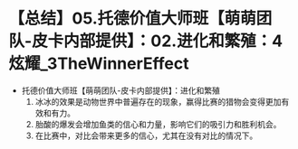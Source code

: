 # 【总结】05.托德价值大师班【萌萌团队-皮卡内部提供】：02.进化和繁殖：4炫耀_3TheWinnerEffect

-   托德价值大师班【萌萌团队-皮卡内部提供】：进化和繁殖
    1.  冰冰的效果是动物世界中普遍存在的现象，赢得比赛的猎物会变得更加有效和有力。
    2.  胎酸的爆发会增加鱼类的信心和力量，影响它们的吸引力和胜利机会。
    3.  在比赛中，对比会带来更多的信心，尤其在没有对比的情况下。